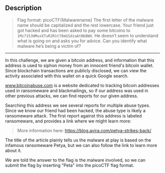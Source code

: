 ## Description

>Flag format: picoCTF{Malwarename} 
>The first letter of the malware name should be capitalized and the rest lowercase. 
>Your friend just got hacked and has been asked to pay some bitcoins to `1Mz7153HMuxXTuR2R1t78mGSdzaAtNbBWX`. He doesn’t seem to understand what is going on and asks you for advice. Can you identify what malware he’s being a victim of?

-------------

In this challenge, we are given a bitcoin address, and information that this address is used to siphon money from an innocent friend's bitcoin wallet. Since blockchain transactions are publicly disclosed, we can view the activity associated with this wallet on a quick Google search.

www.bitcoinabuse.com is a website dedicated to tracking bitcoin addresses used in ransomeware and blackmailings, so if our address was used in other previous attacks, we can find reports for our given address. 

Searching this address we see several reports for multiple abuse types. Since we know our friend had been hacked, the abuse type is likely a ransomeware attack. The first report against this address is labeled ransomeware, and provides a link where we might learn more:

>More information here: https://blog.avira.com/petya-strikes-back/

The title of the article plainly tells us the malware at play is based on the infamous ransomeware Petya, but we can also follow the link to learn more about it.

We are told the answer to the flag is the malware involved, so we can submit the flag by inserting "Peta" into the picoCTF flag format.